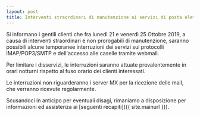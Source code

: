 ```yaml
---
layout: post
title: Interventi straordinari di manutenzione ai servizi di posta elettronica
---
```



Si informano i gentili clienti che fra lunedì 21 e venerdì 25 Ottobre 2019, a causa di interventi straordinari e non prorogabili di manutenzione, saranno possibili alcune temporanee interruzioni dei servizi sui protocolli IMAP/POP3/SMTP e dell'accesso alle caselle tramite webmail.

Per limitare i disservizi, le interruzioni saranno attuate prevalentemente in orari notturni rispetto al fuso orario dei clienti interessati.

Le interruzioni non riguarderanno i server MX per la ricezione delle mail, che verranno ricevute regolarmente.

Scusandoci in anticipo per eventuali disagi, rimaniamo a disposizione per informazioni ed assistenza ai [seguenti recapiti]({{ site.mainurl }}).
